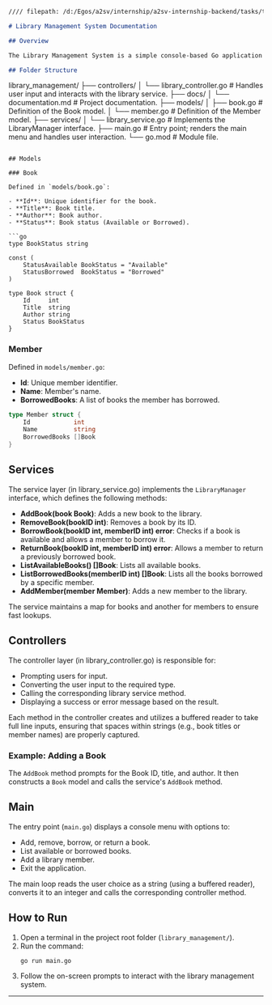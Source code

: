 ```markdown
//// filepath: /d:/Egos/a2sv/internship/a2sv-internship-backend/tasks/task3/library_management/docs/documentation.md

# Library Management System Documentation

## Overview

The Library Management System is a simple console-based Go application that allows you to manage books and library members. It enables you to add and remove books, manage book borrowing and returns, list available/borrowed books, and add library members.

## Folder Structure
```

library_management/
├── controllers/
│ └── library_controller.go # Handles user input and interacts with the library service.
├── docs/
│ └── documentation.md # Project documentation.
├── models/
│ ├── book.go # Definition of the Book model.
│ └── member.go # Definition of the Member model.
├── services/
│ └── library_service.go # Implements the LibraryManager interface.
├── main.go # Entry point; renders the main menu and handles user interaction.
└── go.mod # Module file.

````

## Models

### Book

Defined in `models/book.go`:

- **Id**: Unique identifier for the book.
- **Title**: Book title.
- **Author**: Book author.
- **Status**: Book status (Available or Borrowed).

```go
type BookStatus string

const (
    StatusAvailable BookStatus = "Available"
    StatusBorrowed  BookStatus = "Borrowed"
)

type Book struct {
    Id     int
    Title  string
    Author string
    Status BookStatus
}
````

### Member

Defined in `models/member.go`:

-   **Id**: Unique member identifier.
-   **Name**: Member's name.
-   **BorrowedBooks**: A list of books the member has borrowed.

```go
type Member struct {
    Id            int
    Name          string
    BorrowedBooks []Book
}
```

## Services

The service layer (in library_service.go) implements the `LibraryManager` interface, which defines the following methods:

-   **AddBook(book Book)**: Adds a new book to the library.
-   **RemoveBook(bookID int)**: Removes a book by its ID.
-   **BorrowBook(bookID int, memberID int) error**: Checks if a book is available and allows a member to borrow it.
-   **ReturnBook(bookID int, memberID int) error**: Allows a member to return a previously borrowed book.
-   **ListAvailableBooks() []Book**: Lists all available books.
-   **ListBorrowedBooks(memberID int) []Book**: Lists all the books borrowed by a specific member.
-   **AddMember(member Member)**: Adds a new member to the library.

The service maintains a map for books and another for members to ensure fast lookups.

## Controllers

The controller layer (in library_controller.go) is responsible for:

-   Prompting users for input.
-   Converting the user input to the required type.
-   Calling the corresponding library service method.
-   Displaying a success or error message based on the result.

Each method in the controller creates and utilizes a buffered reader to take full line inputs, ensuring that spaces within strings (e.g., book titles or member names) are properly captured.

### Example: Adding a Book

The `AddBook` method prompts for the Book ID, title, and author. It then constructs a `Book` model and calls the service's `AddBook` method.

## Main

The entry point (`main.go`) displays a console menu with options to:

-   Add, remove, borrow, or return a book.
-   List available or borrowed books.
-   Add a library member.
-   Exit the application.

The main loop reads the user choice as a string (using a buffered reader), converts it to an integer and calls the corresponding controller method.

## How to Run

1. Open a terminal in the project root folder (`library_management/`).
2. Run the command:
    ```
    go run main.go
    ```
3. Follow the on-screen prompts to interact with the library management system.

---

```

```

